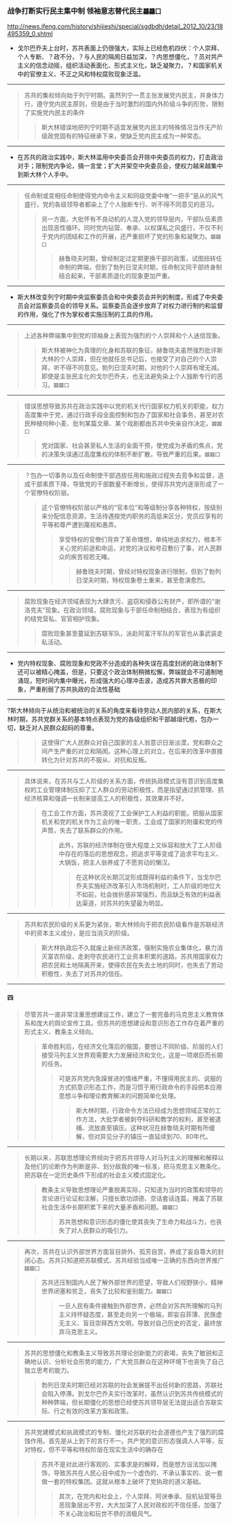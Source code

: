 ### 战争打断实行民主集中制 领袖意志替代民主`龘龘囗`
http://news.ifeng.com/history/shijieshi/special/sgdbdh/detail_2012_10/23/18495359_0.shtml
- 戈尔巴乔夫上台时，苏共表面上仍很强大，实际上已经危机四伏：个人崇拜、个人专断、？政不分，？与人民的隔阂日益加深，？内思想僵化，？员对共产主义的信念动摇，组织活动表面化、形式主义化，缺乏凝聚力，？和国家机关中的官僚主义、不正之风和特权腐败现象泛滥。
---
>苏共的集权倾向始于列宁时期。虽然列宁一贯主张发展党内民主，并身体力行，遵守党内民主原则，但是由于当时激烈的国内外阶级斗争的形势，限制了实施党内民主的条件
>>斯大林错误地把列宁时期不适宜发展党内民主的特殊情况当作无产阶级政党固有的特征继承下来，使缺乏党内民主成为一种常态。
---
- 在苏共的政治实践中，斯大林滥用中央委员会开除中央委员的权力，打击政治对手；限制党内争论，搞一言堂；扩大并架空中央委员会，使权力越来越集中到斯大林个人手中。
---
>任命制或变相任命制使得党内命令主义和同级党委中唯“一把手”是从的风气盛行，党的各级领导者都染上了个人独断专行、听不得不同意见的恶习。
>>另一方面，大批怀有不良动机的人混入党的领导层内，干部队伍素质出现恶性循环。同时党内钻营、奉承、以权谋私之风盛行，不仅不利于党内的团结和工作的开展，还严重损坏了党的形象和凝聚力。`龖龖囗`
>>>赫鲁晓夫时期，曾经制定过定期更换干部的政策，试图扭转任命制的弊端，但到了勃列日涅夫时期，任命制又同干部终身制结合起来，干部素质退化的现象更加严重。
---
- 斯大林改变列宁时期中央监察委员会和中央委员会并列的制度，形成了中央委员会对监察委员会的领导关系。监察委员会逐步放弃了对权力进行制约和监督的作用，强化了作为掌权者实施压制的工具的作用。
---
>上述各种弊端集中到党的领袖身上表现为强烈的个人崇拜和个人迷信现象。
>>斯大林被神化为真理的化身和苏联的象征，赫鲁晓夫虽然强烈批评斯大林的个人崇拜，但在他就任总书记后，也接受了对自己的个人崇拜，听不得不同意见。勃列日涅夫时期，对他的个人崇拜有增无减。即使是主张民主化的戈尔巴乔夫，也无法避免染上个人独断专行的恶习。`龖龖囗`
---
>错误思想导致苏共在政治实践中以党的机关代行国家权力机关的职能，权力高度集中于党，通过行政手段全面控制和包办了国家和社会事务，甚至对农民种植何种小麦、批判某篇文章、某个戏剧都由苏共中央亲自作决定。`龖龖囗`
>>党对国家、社会甚至私人生活的全面干预，使党成为矛盾的焦点，党的决策失误通过高度集权的体制不断扩散，导致严重的后果。`龖龖囗`
---
>？包办一切事务以及任命制使干部选拔任用和施政过程失去竞争和监督，造成干部素质下降，导致党的干部数量不断增长，使得苏共党内逐渐形成了一个官僚特权阶层。
>>这个官僚特权阶层以严格的“官本位”和等级制分享各种特权，按级别来分配信息资源，生活待遇按党内职务的高低来区分，党员应享有的平等和尊严遭到蔑视和愚弄。
>>>享受特权的官僚们背弃了革命理想，单纯地追求权力，根本不关心党的前途和命运，对党的决议和号召敷衍了事，对人民群众的疾苦视若无睹。
>>>>赫鲁晓夫时期，曾经对特权现象进行限制，但到了勃列日涅夫时期，特权现象卷土重来，甚至愈演愈烈。
---
>腐败现象在经济领域表现为大肆贪污、盗窃和侵吞公有财产，即所谓的“谢洛克夫”现象。在政治领域，腐败现象与干部任命制相结合，表现为有组织的结党营私、官官相护现象。
>>腐败现象甚至蔓延到苏联军队，派赴阿富汗军队的军官也从事武装走私活动。
---
- 党内特权现象、腐败现象和党政不分造成的各种失误在高度封闭的政治体制下还可以被精心掩盖，但是，只要这个政治体制稍微松懈，弊端就会不可遏制地涌现，短时间内集中曝光，形成强大的心理冲击波，造成苏共罪大恶极的印象，严重削弱了苏共执政的合法性基础
---
?斯大林倾向于从统治和被统治的关系的角度来看待劳动人民内部的关系，在斯大林时期，苏共党群关系的基本特点表现为党的各级组织和干部越俎代庖，包办一切，缺乏对人民群众起码的尊重。
>>这使得广大人民群众对自己国家的主人翁意识日渐淡漠，党和群众之间产生严重的对立和隔阂。这种心理上的对立，在后来的改革中直接转化为针对苏共的不服从、对抗和反叛。
---
>具体说来，在苏共与工人阶级的关系方面，传统执政模式没有意识到高度集权的工业管理体制压抑了工人群众的劳动积极性，而是指望通过抓管理、抓经济核算和强调一长制来提高工人的积极性，其效果并不好。
>>在工会工作方面，苏共漠视了工会保护工人利益的职能，把服从国家机关和党的机关作为工会的唯一职责，工会成了国家的附庸和党的传声筒，失去了联系群众的作用。
>>>此外，苏联的经济体制在很大程度上又纵容和放大了工人阶级中存在的落后的思想观念，把追求平等变成了追求平均主义、大锅饭，把主人翁养成了不愿劳动的懒汉。
>>>>在这种状况长期沉淀形成既得利益的条件下，当戈尔巴乔夫实施经济改革引入市场机制时，工人阶级的地位大不如前，社会挫折感非常强烈，而且缺乏有效的利益表达渠道，对苏共的失望最为明显。
---
>苏共和农民阶级的关系更为紧张，斯大林倾向于把农民阶级看作是苏联经济中的资本主义成分，是应当消灭的阶级。
>>斯大林执政后不久就废止新经济政策，强制实施农业集体化，暴力消灭富农阶级，走剥夺农民进行工业资本积累的道路。苏共用国家权力把农民和土地隔离开来，使得农民在失去土地的同时，也失去了劳动积极性，失去了对苏共的信任。
---
#### 四
>尽管苏共一直非常注重思想建设工作，建立了一套完备的马克思主义教育体系和庞大的舆论宣传工具。但苏共的思想建设和意识形态工作存在着严重的形式主义、教条主义倾向。
>>革命胜利后，在经济文化落后的俄国，要想让不同阶级、阶层的人们接受马列主义世界观需要大力发展经济和文化，这是一项艰巨而长期的任务。
>>>可是苏共党内急躁冒进的情绪严重，不懂得用民主的、说服的方式抓意识形态工作，而是习惯于用行政命令的手段把本应用思想斗争和理论教育解决的问题简单化处理。
>>>>斯大林时期，行政命令方法已经成为思想领域正常的工作方法，大批学者被剥夺科研和教学的权利，甚至被逮捕、流放直至镇压。这种状况在赫鲁晓夫时期有所缓解，但对异见分子的镇压一直延续到70、80年代。
---
>长期以来，苏联思想理论界倾向于把苏共领导人对马列主义的理解和解释以及他们的论断作为判断是非、划分敌我的唯一标准，把马克思主义教条化，把苏联在一定历史条件下形成的社会主义模式固定化。
>>教条主义导致思想理论严重脱离实际，只知道为当时的政策和领导的言论进行论证和注解，只擅长歌功颂德、空话套话连篇，掩盖了苏联社会生活中长期积累下来的大量矛盾和问题。`龖龖囗`
>>>苏共思想和意识形态的僵化使其丧失了生命力和战斗力，也丧失了对人民群众的吸引力。
---
>再次，苏共在认识外部世界方面盲目排外、孤芳自赏，养成了妄自尊大的封闭心态。苏共只知道把苏联模式、苏共经验当成唯一正确的东西向世界推广`龖龖囗`
>>苏共还压制国内人民了解外部世界的愿望，导致人们视野狭小，精神世界闭塞和贫乏，丧失了比较和鉴别能力。`龖龖囗`
>>>一旦人民有条件接触到外部世界，必然会对苏共所理解的马列主义持怀疑态度，甚至走向另一个极端，即妄自菲薄、民族虚无主义、盲目崇拜西方文明，导致对自己历史的否定，最终放弃马克思主义。
---
>苏共的思想僵化和教条主义导致苏共理论创新能力的衰竭，丧失了敏锐和正确地认识、分析社会形势的能力，广大党员群众在这种环境下也丧失了自己独立思考的能力。
>>勃列日涅夫时期已经对苏联的社会发展提不出任何新的思路，苏联社会陷入停滞。到戈尔巴乔夫实行改革时，虽然认识到苏共传统模式的种种弊端，但长期僵化的思想已经使苏共领导层无法提出适合苏联实际、行之有效的改革方案和政策。
---
>苏共党建模式和执政模式的专制、僵化对苏联的社会道德也产生了强烈的腐蚀作用。首先是从上到下的言行不一。共产党的意识形态强调人人平等，反对特权，但不平等和特权阶层在现实生活中的确存在
>>苏共不是对此进行客观的、实事求是的解释，而是想方设法加以掩饰，导致苏共在人民心目中成为一个虚伪的、不承认事实的、说一套做一套的特权集团。这就从根本上破坏了党执政的道义基础。
>>>其次，在党内和社会上，个人崇拜、阿谀奉承、投机钻营等丑恶现象层出不穷，大大加深了人民对政权的不信任感，加强了不关心政治和玩世不恭的消极风气。